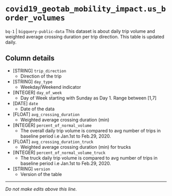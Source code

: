 # `covid19_geotab_mobility_impact.us_border_volumes`
`bq-1` | `bigquery-public-data`
This dataset is about daily trip volume and weighted average crossing duration per trip direction. This table is updated daily.

## Column details
* [STRING]    `trip_direction`
  - Direction of the trip
* [STRING]    `day_type`
  - Weekday/Weekend indicator
* [INTEGER]   `day_of_week`
  - Day of Week starting with Sunday as Day 1. Range between [1,7]
* [DATE]      `date`
  - Date of the data
* [FLOAT]     `avg_crossing_duration`
  - Weighted average crossing duration (min)
* [INTEGER]   `percent_of_normal_volume`
  - The overall daily trip volume is compared to avg number of trips in baseline period i.e Jan.1st to Feb.29, 2020.
* [FLOAT]     `avg_crossing_duration_truck`
  - Weighted average crossing duration (min) for trucks
* [INTEGER]   `percent_of_normal_volume_truck`
  - The truck daily trip volume is compared to avg number of trips in baseline period i.e Jan.1st to Feb.29, 2020.
* [STRING]    `version`
  - Version of the table

-------------------------------------------------------------------------------
*Do not make edits above this line.*
